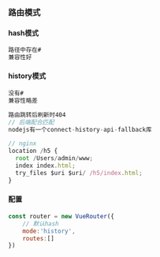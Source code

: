 ### 路由模式

#### hash模式

```js
路径中存在#
兼容性好
```

#### history模式

```js
没有#
兼容性略差
```

```js
路由跳转后刷新时404
// 后端配合匹配
nodejs有一个connect-history-api-fallback库

// nginx
location /h5 {
  root /Users/admin/www;
  index index.html;
  try_files $uri $uri/ /h5/index.html;
}
```

#### 配置

```js
const router = new VueRouter({
    // 默认hash
    mode:'history',
    routes:[]
})
```

